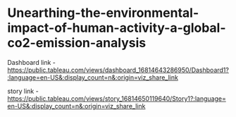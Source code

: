 # Unearthing-the-environmental-impact-of-human-activity-a-global-co2-emission-analysis

Dashboard link - https://public.tableau.com/views/dashboard_16814643286950/Dashboard1?:language=en-US&:display_count=n&:origin=viz_share_link

story link - https://public.tableau.com/views/story_16814650119640/Story1?:language=en-US&:display_count=n&:origin=viz_share_link
